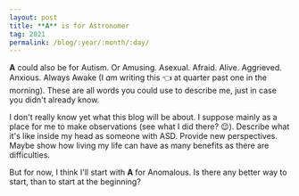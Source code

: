 ```yaml
---
layout: post
title: **A** is for Astronomer
tag: 2021
permalink: /blog/:year/:month/:day/
---
```


**A** could also be for Autism. Or Amusing. Asexual. Afraid. Alive. Aggrieved. Anxious. Always Awake (I *am* writing this :point_left: at quarter past one in the morning). These are all words you could use to describe me, just in case you didn't already know.

I don't really know yet what this blog will be about. I suppose mainly as a place for me to make observations (see what I did there? :wink:). Describe what it's like inside my head as someone with ASD. Provide new perspectives. Maybe show how living my life can have as many benefits as there are difficulties.

But for now, I think I'll start with **A** for Anomalous. Is there any better way to start, than to start at the beginning?
